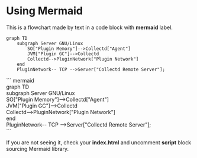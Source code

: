 # Using Mermaid
This is a flowchart made by text in a code block with **mermaid** label.

``` mermaid
graph TD
    subgraph Server GNU/Linux
        SO["Plugin Memory"]-->Collectd["Agent"]
        JVM["Plugin GC"]-->Collectd
        Collectd-->PluginNetwork["Plugin Network"]
    end
    PluginNetwork-- TCP -->Server["Collectd Remote Server"];
```

\`\`\` mermaid  
graph TD  
    subgraph Server GNU/Linux  
        SO["Plugin Memory"]-->Collectd["Agent"]  
        JVM["Plugin GC"]-->Collectd  
        Collectd-->PluginNetwork["Plugin Network"]  
    end  
    PluginNetwork-- TCP -->Server["Collectd Remote Server"];  
\`\`\`

If you are not seeing it, check your **index.html** and uncomment **script** block sourcing Mermaid library.
